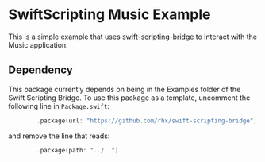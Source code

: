 # SwiftScripting Music Example

This is a simple example that uses [swift-scripting-bridge](https://github.com/rhx/swift-scripting-bridge)
to interact with the Music application.

## Dependency

This package currently depends on being in the Examples folder of the Swift Scripting Bridge.
To use this package as a template, uncomment the following line in `Package.swift`:

```Swift
        .package(url: "https://github.com/rhx/swift-scripting-bridge", branch: "main"),
```
and remove the line that reads:
```Swift
        .package(path: "../..")
```
